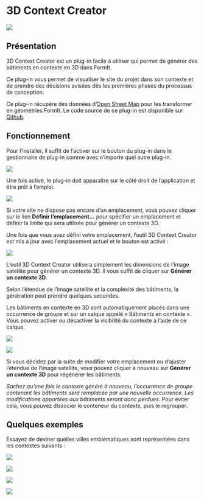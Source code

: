 # 3D Context Creator

![](<../../.gitbook/assets/3D Context Creator_new.gif>)

## Présentation

3D Context Creator est un plug-in facile à utiliser qui permet de générer des bâtiments en contexte en 3D dans FormIt. 

Ce plug-in vous permet de visualiser le site du projet dans son contexte et de prendre des décisions avisées dès les premières phases du processus de conception.

Ce plug-in récupère des données d’[Open Street Map](https://www.openstreetmap.org/about) pour les transformer en géométries FormIt. Le code source de ce plug-in est disponible sur [Github](https://github.com/matterlab-co/FormIt-Context-Plugin).

## Fonctionnement

Pour l’installer, il suffit de l’activer sur le bouton du plug-in dans le gestionnaire de plug-in comme avec n’importe quel autre plug-in.

![](../../.gitbook/assets/contextcreator3.png)

Une fois activé, le plug-in doit apparaître sur le côté droit de l’application et être prêt à l’emploi.

![](<../../.gitbook/assets/3D Context Creator new_no location (1).png>)

Si votre site ne dispose pas encore d’un emplacement, vous pouvez cliquer sur le lien **Définir l’emplacement...** pour spécifier un emplacement et définir la limite qui sera utilisée pour générer un contexte 3D.

Une fois que vous avez défini votre emplacement, l’outil 3D Context Creator est mis à jour avec l’emplacement actuel et le bouton est activé :

![](<../../.gitbook/assets/3D Context Creator new_with location.png>)

L’outil 3D Context Creator utilisera simplement les dimensions de l’image satellite pour générer un contexte 3D. Il vous suffit de cliquer sur **Générer un contexte 3D**.

Selon l’étendue de l’image satellite et la complexité des bâtiments, la génération peut prendre quelques secondes.

Les bâtiments en contexte en 3D sont automatiquement placés dans une occurrence de groupe et sur un calque appelé « Bâtiments en contexte ». Vous pouvez activer ou désactiver la visibilité du contexte à l’aide de ce calque.

![](<../../.gitbook/assets/3D Context Creator_layers.png>)

![](<../../.gitbook/assets/3D Context Creator_NYC.png>)

Si vous décidez par la suite de modifier votre emplacement ou d’ajuster l’étendue de l’image satellite, vous pouvez cliquer à nouveau sur **Générer un contexte 3D** pour régénérer les bâtiments. 

_Sachez qu’une fois le contexte généré à nouveau, l’occurrence de groupe contenant les bâtiments sera remplacée par une nouvelle occurrence. Les modifications apportées aux bâtiments seront donc perdues._ Pour éviter cela, vous pouvez dissocier le conteneur du contexte, puis le regrouper.

## **Quelques exemples**

Essayez de deviner quelles villes emblématiques sont représentées dans les contextes suivants :

![](<../../.gitbook/assets/image (2) (1).png>)

![](<../../.gitbook/assets/image (34).png>)

![](<../../.gitbook/assets/image (13) (1) (1).png>)

![](<../../.gitbook/assets/image (59).png>)
